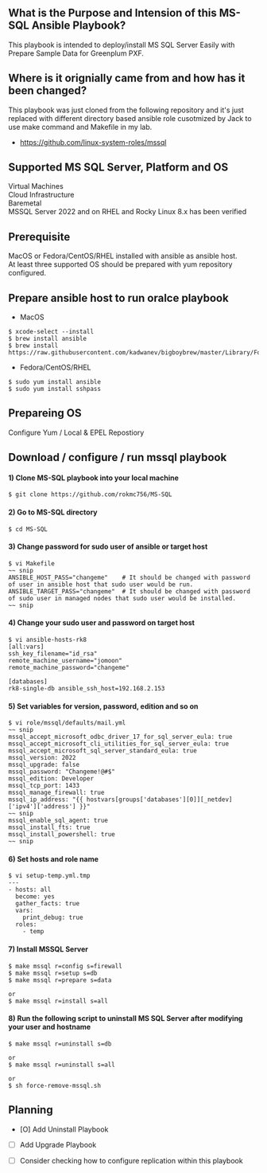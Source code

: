 ## What is the Purpose and Intension of this MS-SQL Ansible Playbook?
This playbook is intended to deploy/install MS SQL Server Easily with Prepare Sample Data for Greenplum PXF.

## Where is it orignially came from and how has it been changed?
This playbook was just cloned from the following repository and it's just replaced with different directory based ansible role cusotmized by Jack to use make command and Makefile in my lab.
* https://github.com/linux-system-roles/mssql

## Supported MS SQL Server, Platform and OS
Virtual Machines\
Cloud Infrastructure\
Baremetal\
MSSQL Server 2022 and on RHEL and Rocky Linux 8.x has been verified

## Prerequisite
MacOS or Fedora/CentOS/RHEL installed with ansible as ansible host.\
At least three supported OS should be prepared with yum repository configured.

## Prepare ansible host to run oralce playbook
* MacOS
```
$ xcode-select --install
$ brew install ansible
$ brew install https://raw.githubusercontent.com/kadwanev/bigboybrew/master/Library/Formula/sshpass.rb
```

* Fedora/CentOS/RHEL
```
$ sudo yum install ansible
$ sudo yum install sshpass
```

## Prepareing OS
Configure Yum / Local & EPEL Repostiory

## Download / configure / run mssql playbook
#### 1) Clone MS-SQL playbook into your local machine
```
$ git clone https://github.com/rokmc756/MS-SQL
```
#### 2) Go to MS-SQL directory
```
$ cd MS-SQL
```
#### 3) Change password for sudo user of ansible or target host
```
$ vi Makefile
~~ snip
ANSIBLE_HOST_PASS="changeme"    # It should be changed with password of user in ansible host that sudo user would be run.
ANSIBLE_TARGET_PASS="changeme"  # It should be changed with password of sudo user in managed nodes that sudo user would be installed.
~~ snip
```
#### 4) Change your sudo user and password on target host
```
$ vi ansible-hosts-rk8
[all:vars]
ssh_key_filename="id_rsa"
remote_machine_username="jomoon"
remote_machine_password="changeme"

[databases]
rk8-single-db ansible_ssh_host=192.168.2.153
```

#### 5) Set variables for version, password, edition and so on
```
$ vi role/mssql/defaults/mail.yml
~~ snip
mssql_accept_microsoft_odbc_driver_17_for_sql_server_eula: true
mssql_accept_microsoft_cli_utilities_for_sql_server_eula: true
mssql_accept_microsoft_sql_server_standard_eula: true
mssql_version: 2022
mssql_upgrade: false
mssql_password: "Changeme!@#$"
mssql_edition: Developer
mssql_tcp_port: 1433
mssql_manage_firewall: true
mssql_ip_address: "{{ hostvars[groups['databases'][0]][_netdev]['ipv4']['address'] }}"
~~ snip
mssql_enable_sql_agent: true
mssql_install_fts: true
mssql_install_powershell: true
~~ snip
```
#### 6) Set hosts and role name
```
$ vi setup-temp.yml.tmp
---
- hosts: all
  become: yes
  gather_facts: true
  vars:
    print_debug: true
  roles:
    - temp
```
#### 7) Install MSSQL Server
```
$ make mssql r=config s=firewall
$ make mssql r=setup s=db
$ make mssql r=prepare s=data

or
$ make mssql r=install s=all
```
#### 8) Run the following script to uninstall MS SQL Server after modifying your user and hostname
```
$ make mssql r=uninstall s=db

or
$ make mssql r=uninstall s=all

or
$ sh force-remove-mssql.sh
```

## Planning
- [O] Add Uninstall Playbook
- [ ] Add Upgrade Playbook
- [ ] Consider checking how to configure replication within this playbook

